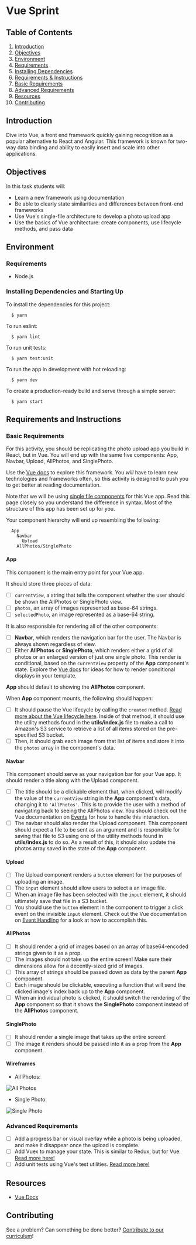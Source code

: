 # Vue Sprint

## Table of Contents

1.  [Introduction](#introduction)
1.  [Objectives](#objectives)
1.  [Environment](#environment)
1.  [Requirements](#requirements)
1.  [Installing Dependencies](#installing-dependencies)
1.  [Requirements & Instructions](#objectives-and-instructions)
1.  [Basic Requirements](#basic-requirements)
1.  [Advanced Requirements](#advanced)
1.  [Resources](#resources)
1.  [Contributing](#contributing)

## Introduction

Dive into Vue, a front end framework quickly gaining recognition as a popular alternative to React and Angular. This framework is known for two-way data binding and ability to easily insert and scale into other applications.

## Objectives

In this task students will:

- Learn a new framework using documentation
- Be able to clearly state similarities and differences between front-end frameworks
- Use Vue's single-file architecture to develop a photo upload app
- Use the basics of Vue architecture: create components, use lifecycle methods, and pass data

## Environment

### Requirements

- Node.js

### Installing Dependencies and Starting Up

To install the dependencies for this project:

```shell
  $ yarn
```

To run eslint:

```shell
  $ yarn lint
```

To run unit tests:

```shell
  $ yarn test:unit
```

To run the app in development with hot reloading:

```shell
  $ yarn dev
```

To create a production-ready build and serve through a simple server:

```shell
  $ yarn start
```

## Requirements and Instructions

### Basic Requirements

For this activity, you should be replicating the photo upload app you build in React, but in Vue. You will end up with the same five components: App, Navbar, Upload, AllPhotos, and SinglePhoto.

Use the [Vue docs](https://vuejs.org/v2/guide/) to explore this framework. You _will_ have to learn new technologies and frameworks often, so this activity is designed to push you to get better at reading documentation.

Note that we will be using [single file components](https://vuejs.org/v2/guide/single-file-components.html) for this Vue app. Read this page closely so you understand the difference in syntax. Most of the structure of this app has been set up for you.

Your component hierarchy will end up resembling the following:

```
  App
    Navbar
      Upload
    AllPhotos/SinglePhoto
```

#### App

This component is the main entry point for your Vue app.

It should store three pieces of data:

- [ ] `currentView`, a string that tells the component whether the user should be shown the AllPhotos or SinglePhoto view.
- [ ] `photos`, an array of images represented as base-64 strings.
- [ ] `selectedPhoto`, an image represented as a base-64 string.

It is also responsible for rendering all of the other components:

- [ ] **Navbar**, which renders the navigation bar for the user. The Navbar is always shown regardless of view.
- [ ] Either **AllPhotos** or **SinglePhoto**, which renders either a grid of all photos or an enlarged version of just one single photo. This render is conditional, based on the `currentView` property of the **App** component's state. Explore the [Vue docs](https://vuejs.org/v2/guide/conditional.html) for ideas for how to render conditional displays in your template.

**App** should default to showing the **AllPhotos** component.

When **App** component mounts, the following should happen:

- [ ] It should pause the Vue lifecycle by calling the `created` method. [Read more about the Vue lifecycle here](https://alligator.io/vuejs/component-lifecycle/). Inside of that method, it should use the utility methods found in the **utils/index.js** file to make a call to Amazon's S3 service to retrieve a list of all items stored on the pre-specified S3 bucket.
- [ ] Then, it should grab each image from that list of items and store it into the `photos` array in the component's data.

#### Navbar

This component should serve as your navigation bar for your Vue app. It should render a title along with the Upload component.

- [ ] The title should be a clickable element that, when clicked, will modify the value of the `currentView` string in the **App** component's data, changing it to `'AllPhotos'`. This is to provide the user with a method of navigating back to seeing the AllPhotos view. You should check out the Vue documentation on [Events](https://vuejs.org/v2/guide/components.html#Sending-Messages-to-Parents-with-Events) for how to handle this interaction.
- [ ] The navbar should also render the Upload component. This component should expect a file to be sent as an argument and is responsible for saving that file to S3 using one of the utility methods found in **utils/index.js** to do so. As a result of this, it should also update the photos array saved in the state of the **App** component.

#### Upload

- [ ] The Upload component renders a `button` element for the purposes of uploading an image.
- [ ] The `input` element should allow users to select a an image file.
- [ ] When an image file has been selected with the `input` element, it should ultimately save that file in a S3 bucket.
- [ ] You should use the `button` element in the component to trigger a click event on the invisible `input` element. Check out the Vue documentation on [Event Handling](https://vuejs.org/v2/guide/events.html) for a look at how to accomplish this.

#### AllPhotos

- [ ] It should render a grid of images based on an array of base64-encoded strings given to it as a prop.
- [ ] The images should not take up the entire screen! Make sure their dimensions allow for a decently-sized grid of images.
- [ ] This array of strings should be passed down as data by the parent **App** component.
- [ ] Each image should be clickable, executing a function that will send the clicked image's index back up to the **App** component.
- [ ] When an individual photo is clicked, it should switch the rendering of the **App** component so that it shows the **SinglePhoto** component instead of the **AllPhotos** component.

#### SinglePhoto

- [ ] It should render a single image that takes up the entire screen!
- [ ] The image it renders should be passed into it as a prop from the **App** component.

#### Wireframes

- All Photos:

![All Photos](./img/multi_view.png)

- Single Photo:

![Single Photo](./img/single_view.png)

### Advanced Requirements

- [ ] Add a progress bar or visual overlay while a photo is being uploaded, and make it disappear once the upload is complete.
- [ ] Add Vuex to manage your state. This is similar to Redux, but for Vue. [Read more here!](https://vuex.vuejs.org/guide/)
- [ ] Add unit tests using Vue's test utilities. [Read more here!](https://vuejs.org/v2/guide/unit-testing.html)

## Resources

- [Vue Docs](https://vuejs.org/)

## Contributing

See a problem? Can something be done better? [Contribute to our curriculum](mailto:hello@codechrysalis.io)!
